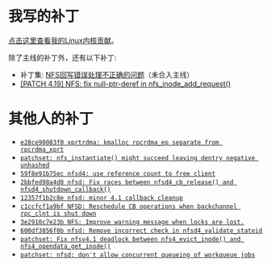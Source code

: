 # 我写的补丁

[点击这里查看我的Linux内核贡献](https://chenxiaosong.com/course/kernel/contribution.html)。

除了主线的补丁外，还有以下补丁:

- 补丁集: [NFS回写错误处理不正确的问题](https://chenxiaosong.com/course/nfs/patch/nfs-handle-writeback-errors-incorrectly.html)（未合入主线）
- [[PATCH 4.19] NFS: fix null-ptr-deref in nfs_inode_add_request()](https://lore.kernel.org/all/20241209085410.601489-1-chenxiaosong@chenxiaosong.com/)

# 其他人的补丁

- [`e28ce90083f0 xprtrdma: kmalloc rpcrdma_ep separate from rpcrdma_xprt`](https://chenxiaosong.com/course/nfs/patch/xprtrdma-kmalloc-rpcrdma_ep-separate-from-rpcrdma_xp.html)
- [`patchset: nfs_instantiate() might succeed leaving dentry negative unhashed`](https://chenxiaosong.com/course/nfs/patch/patchset-nfs_instantiate-might-succeed-leaving-dentry-negative-unhashed.html)
- [`59f8e91b75ec nfsd4: use reference count to free client`](https://chenxiaosong.com/course/nfs/patch/nfsd4-use-reference-count-to-free-client.html)
- [`2bbfed98a4d8 nfsd: Fix races between nfsd4_cb_release() and nfsd4_shutdown_callback()`](https://chenxiaosong.com/course/nfs/patch/nfsd-Fix-races-between-nfsd4_cb_release-and-nfsd4_sh.html)
- [`12357f1b2c8e nfsd: minor 4.1 callback cleanup`](https://chenxiaosong.com/course/nfs/patch/nfsd-minor-4.1-callback-cleanup.html)
- [`c1ccfcf1a9bf NFSD: Reschedule CB operations when backchannel rpc_clnt is shut down`](https://chenxiaosong.com/course/nfs/patch/NFSD-Reschedule-CB-operations-when-backchannel-rpc_c.html)
- [`3e2910c7e23b NFS: Improve warning message when locks are lost.`](https://chenxiaosong.com/course/nfs/patch/NFS-Improve-warning-message-when-locks-are-lost.html)
- [`600df3856f0b nfsd: Remove incorrect check in nfsd4_validate_stateid`](https://chenxiaosong.com/course/nfs/patch/nfsd-Remove-incorrect-check-in-nfsd4_validate_statei.html)
- [`patchset: Fix nfsv4.1 deadlock between nfs4_evict_inode() and nfs4_opendata_get_inode()`](https://chenxiaosong.com/course/nfs/patch/patchset-Fix-nfsv4.1-deadlock-between-nfs4_evict_inode-and-nfs4_opendata_get_inode.html)
- [`patchset: nfsd: don't allow concurrent queueing of workqueue jobs`](https://chenxiaosong.com/course/nfs/patch/patchset-nfsd-dont-allow-concurrent-queueing-of-workqueue-jobs.html)


